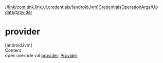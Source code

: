//[link](../../../index.md)/[com.tink.link.ui.credentials](../../index.md)/[[androidJvm]CredentialsOperationArgs](../index.md)/[Update](index.md)/[provider](provider.md)



# provider  
[androidJvm]  
Content  
open override val [provider](provider.md): [Provider](../../../com.tink.model.provider/[android-jvm]-provider/index.md)  



